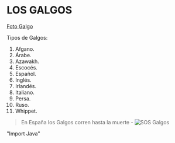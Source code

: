 # LOS GALGOS

[Foto Galgo](Galgo.jfif)

Tipos de Galgos:

1. Afgano.
2. Árabe.
3. Azawakh.
4. Escocés.
5. Español.
6. Inglés.
7. Irlandés.
8. Italiano.
9. Persa.
10. Ruso.
11. Whippet.

> En España los Galgos corren hasta la muerte - ![SOS Galgos](https://www.sosgalgos.org/)

"Import Java"
